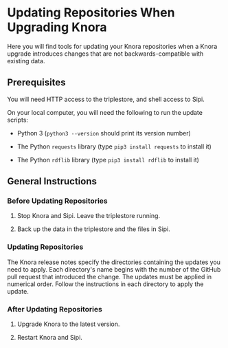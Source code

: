 # Updating Repositories When Upgrading Knora

Here you will find tools for updating your Knora repositories when a Knora
upgrade introduces changes that are not backwards-compatible with existing data.

## Prerequisites

You will need HTTP access to the triplestore, and shell access to Sipi.

On your local computer, you will need the following to run the update
scripts:

- Python 3 (`python3 --version` should print its version number)

- The Python `requests` library (type `pip3 install requests` to install it)

- The Python `rdflib` library (type `pip3 install rdflib` to install it)

## General Instructions

### Before Updating Repositories

1. Stop Knora and Sipi. Leave the triplestore running.

2. Back up the data in the triplestore and the files in Sipi.

### Updating Repositories

The Knora release notes specify the directories containing the updates you need
to apply. Each directory's name begins with the number of the GitHub pull request
that introduced the change. The updates must be applied in numerical order.
Follow the instructions in each directory to apply the update.

### After Updating Repositories

1. Upgrade Knora to the latest version.

2. Restart Knora and Sipi.
